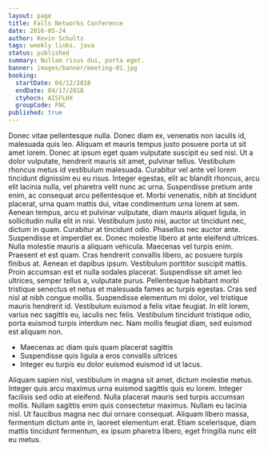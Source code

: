 ```yaml
---
layout: page
title: Falls Networks Conference
date: 2016-05-24
author: Kevin Schultz
tags: weekly links, java
status: published
summary: Nullam risus dui, porta eget.
banner: images/banner/meeting-01.jpg
booking:
  startDate: 04/12/2018
  endDate: 04/17/2018
  ctyhocn: AISFLHX
  groupCode: FNC
published: true
---
```

Donec vitae pellentesque nulla. Donec diam ex, venenatis non iaculis id, malesuada quis leo. Aliquam et mauris tempus justo posuere porta ut sit amet lorem. Donec at ipsum eget quam vulputate suscipit eu sed nisl. Ut a dolor vulputate, hendrerit mauris sit amet, pulvinar tellus. Vestibulum rhoncus metus id vestibulum malesuada. Curabitur vel ante vel lorem tincidunt dignissim eu eu risus. Integer egestas, elit ac blandit rhoncus, arcu elit lacinia nulla, vel pharetra velit nunc ac urna. Suspendisse pretium ante enim, ac consequat arcu pellentesque et. Morbi venenatis, nibh at tincidunt placerat, urna quam mattis dui, vitae condimentum urna lorem at sem. Aenean tempus, arcu et pulvinar vulputate, diam mauris aliquet ligula, in sollicitudin nulla elit in nisi. Vestibulum justo nisi, auctor ut tincidunt nec, dictum in quam. Curabitur at tincidunt odio. Phasellus nec auctor ante. Suspendisse et imperdiet ex. Donec molestie libero at ante eleifend ultrices.
Nulla molestie mauris a aliquam vehicula. Maecenas vel turpis enim. Praesent et est quam. Cras hendrerit convallis libero, ac posuere turpis finibus at. Aenean et dapibus ipsum. Vestibulum porttitor suscipit mattis. Proin accumsan est et nulla sodales placerat. Suspendisse sit amet leo ultrices, semper tellus a, vulputate purus. Pellentesque habitant morbi tristique senectus et netus et malesuada fames ac turpis egestas. Cras sed nisl at nibh congue mollis. Suspendisse elementum mi dolor, vel tristique mauris hendrerit id. Vestibulum euismod a felis vitae feugiat. In elit lorem, varius nec sagittis eu, iaculis nec felis. Vestibulum tincidunt tristique odio, porta euismod turpis interdum nec. Nam mollis feugiat diam, sed euismod est aliquam non.

* Maecenas ac diam quis quam placerat sagittis
* Suspendisse quis ligula a eros convallis ultrices
* Integer eu turpis eu dolor euismod euismod id ut lacus.

Aliquam sapien nisl, vestibulum in magna sit amet, dictum molestie metus. Integer quis arcu maximus urna euismod sagittis quis eu lorem. Integer facilisis sed odio at eleifend. Nulla placerat mauris sed turpis accumsan mollis. Nullam sagittis enim quis consectetur maximus. Nullam eu lacinia nisl. Ut faucibus magna nec dui ornare consequat. Aliquam libero massa, fermentum dictum ante in, laoreet elementum erat. Etiam scelerisque, diam mattis tincidunt fermentum, ex ipsum pharetra libero, eget fringilla nunc elit eu metus.
